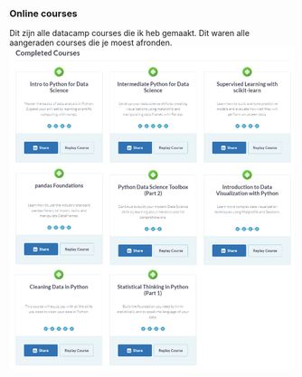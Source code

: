 ### Online courses

Dit zijn alle datacamp courses die ik heb gemaakt. Dit waren alle aangeraden courses die je moest afronden.
![alt text](https://github.com/BorisEnthovenSchool/KB74PortfolioBoris/blob/master/online%20courses/Datacamp%20courses.png "Datacamp")
